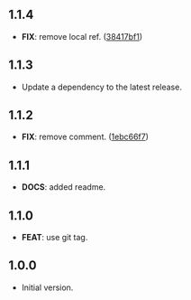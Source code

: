 ## 1.1.4

 - **FIX**: remove local ref. ([38417bf1](https://github.com/Albertbol/flutter-packages-monorepo/commit/38417bf11df63cee58f0faacc84dc537eb35b1fc))

## 1.1.3

 - Update a dependency to the latest release.

## 1.1.2

 - **FIX**: remove comment. ([1ebc66f7](https://github.com/Albertbol/flutter-packages-monorepo/commit/1ebc66f7d99681a3eee0ab5828eb7171193105c0))

## 1.1.1

 - **DOCS**: added readme.

## 1.1.0

 - **FEAT**: use git tag.

## 1.0.0

- Initial version.
